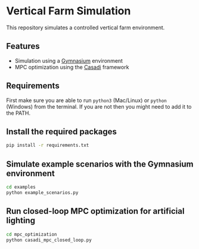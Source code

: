 # Vertical Farm Simulation
This repository simulates a controlled vertical farm environment.

## Features
+ Simulation using a [Gymnasium](https://github.com/Farama-Foundation/Gymnasium) environment
+ MPC optimization using the [Casadi](https://github.com/casadi/casadi) framework

## Requirements
First make sure you are able to run `python3` (Mac/Linux) or `python` (Windows) from the terminal. If you are not then you might need to add it to the PATH.

## Install the required packages
```bash
pip install -r requirements.txt
```

## Simulate example scenarios with the Gymnasium environment
```bash
cd examples
python example_scenarios.py
```

## Run closed-loop MPC optimization for artificial lighting
```bash
cd mpc_optimization
python casadi_mpc_closed_loop.py
```
